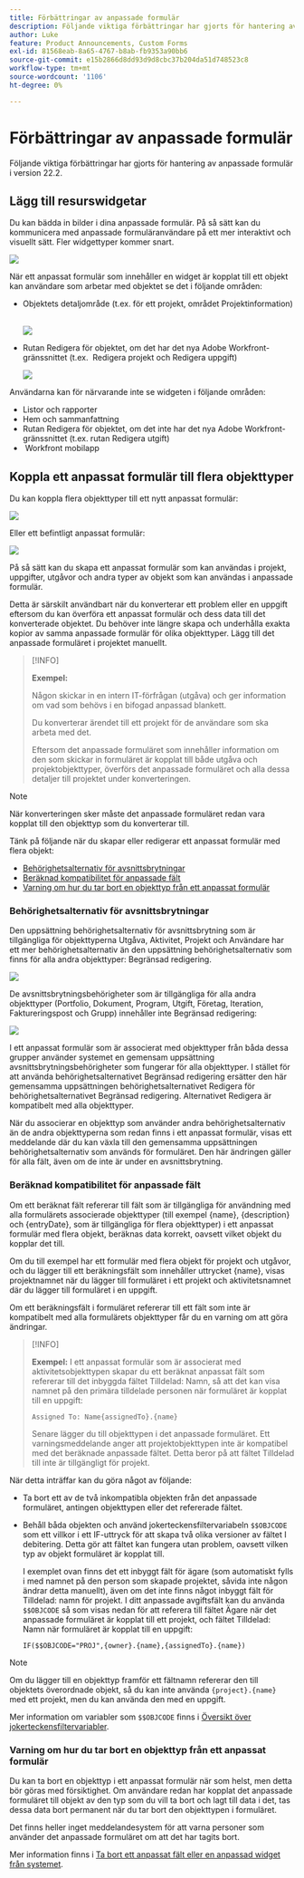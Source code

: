 ```yaml
---
title: Förbättringar av anpassade formulär
description: Följande viktiga förbättringar har gjorts för hantering av anpassade formulär i version 22.2.
author: Luke
feature: Product Announcements, Custom Forms
exl-id: 81568eab-8a65-4767-b8ab-fb9353a90bb6
source-git-commit: e15b2866d8dd93d9d8cbc37b204da51d748523c8
workflow-type: tm+mt
source-wordcount: '1106'
ht-degree: 0%

---
```


# Förbättringar av anpassade formulär

Följande viktiga förbättringar har gjorts för hantering av anpassade formulär i version 22.2.

## Lägg till resurswidgetar

Du kan bädda in bilder i dina anpassade formulär. På så sätt kan du kommunicera med anpassade formuläranvändare på ett mer interaktivt och visuellt sätt. Fler widgettyper kommer snart.

![](assets/image-in-custom-form.png)

När ett anpassat formulär som innehåller en widget är kopplat till ett objekt kan användare som arbetar med objektet se det i följande områden:

* Objektets detaljområde (t.ex. för ett projekt, området Projektinformation) &#x200B;

  ![](assets/see-image-details-page.png)

* Rutan Redigera för objektet, om det har det nya Adobe Workfront-gränssnittet (t.ex. &#x200B; Redigera projekt och Redigera uppgift)

  ![](assets/image-see-in-edit.png)

Användarna kan för närvarande inte se widgeten i följande områden: &#x200B;

* Listor och rapporter
* Hem och sammanfattning
* Rutan Redigera för objektet, om det inte har det nya Adobe Workfront-gränssnittet (t.ex. rutan Redigera utgift)
* &#x200B; Workfront mobilapp

## Koppla ett anpassat formulär till flera objekttyper

Du kan koppla flera objekttyper till ett nytt anpassat formulär:

![](assets/new-custom-form-object-types.png)

Eller ett befintligt anpassat formulär:

![](assets/add-object-type-existing-form.png)

På så sätt kan du skapa ett anpassat formulär som kan användas i projekt, uppgifter, utgåvor och andra typer av objekt som kan användas i anpassade formulär.

Detta är särskilt användbart när du konverterar ett problem eller en uppgift eftersom du kan överföra ett anpassat formulär och dess data till det konverterade objektet. Du behöver inte längre skapa och underhålla exakta kopior av samma anpassade formulär för olika objekttyper. Lägg till det anpassade formuläret i projektet manuellt.

>[!INFO]
>
>**Exempel:**
>
>Någon skickar in en intern IT-förfrågan (utgåva) och ger information om vad som behövs i en bifogad anpassad blankett.
>
>Du konverterar ärendet till ett projekt för de användare som ska arbeta med det.
>
>Eftersom det anpassade formuläret som innehåller information om den som skickar in formuläret är kopplat till både utgåva och projektobjekttyper, överförs det anpassade formuläret och alla dessa detaljer till projektet under konverteringen.

>[!NOTE]
>
>När konverteringen sker måste det anpassade formuläret redan vara kopplat till den objekttyp som du konverterar till.

Tänk på följande när du skapar eller redigerar ett anpassat formulär med flera objekt:

* [Behörighetsalternativ för avsnittsbrytningar](#permission-options-for-section-breaks)
* [Beräknad kompatibilitet för anpassade fält](#calculated-custom-field-compatibility)
* [Varning om hur du tar bort en objekttyp från ett anpassat formulär](#caution-about-deleting-an-object-type-from-a-custom-form)

### Behörighetsalternativ för avsnittsbrytningar

Den uppsättning behörighetsalternativ för avsnittsbrytning som är tillgängliga för objekttyperna Utgåva, Aktivitet, Projekt och Användare har ett mer behörighetsalternativ än den uppsättning behörighetsalternativ som finns för alla andra objekttyper: Begränsad redigering.

![](assets/section-break-permissions-limited-edit.png)

De avsnittsbrytningsbehörigheter som är tillgängliga för alla andra objekttyper (Portfolio, Dokument, Program, Utgift, Företag, Iteration, Faktureringspost och Grupp) innehåller inte Begränsad redigering:

![](assets/section-break-permissions-no-limited-edit.png)

I ett anpassat formulär som är associerat med objekttyper från båda dessa grupper använder systemet en gemensam uppsättning avsnittsbrytningsbehörigheter som fungerar för alla objekttyper. I stället för att använda behörighetsalternativet Begränsad redigering ersätter den här gemensamma uppsättningen behörighetsalternativet Redigera för behörighetsalternativet Begränsad redigering. Alternativet Redigera är kompatibelt med alla objekttyper.

När du associerar en objekttyp som använder andra behörighetsalternativ än de andra objekttyperna som redan finns i ett anpassat formulär, visas ett meddelande där du kan växla till den gemensamma uppsättningen behörighetsalternativ som används för formuläret. Den här ändringen gäller för alla fält, även om de inte är under en avsnittsbrytning.

### Beräknad kompatibilitet för anpassade fält

Om ett beräknat fält refererar till fält som är tillgängliga för användning med alla formulärets associerade objekttyper (till exempel {name}, {description} och {entryDate}, som är tillgängliga för flera objekttyper) i ett anpassat formulär med flera objekt, beräknas data korrekt, oavsett vilket objekt du kopplar det till.

Om du till exempel har ett formulär med flera objekt för projekt och utgåvor, och du lägger till ett beräkningsfält som innehåller uttrycket {name}, visas projektnamnet när du lägger till formuläret i ett projekt och aktivitetsnamnet där du lägger till formuläret i en uppgift.

Om ett beräkningsfält i formuläret refererar till ett fält som inte är kompatibelt med alla formulärets objekttyper får du en varning om att göra ändringar.

>[!INFO]
>
>**Exempel:** I ett anpassat formulär som är associerat med aktivitetsobjekttypen skapar du ett beräknat anpassat fält som refererar till det inbyggda fältet Tilldelad: Namn, så att det kan visa namnet på den primära tilldelade personen när formuläret är kopplat till en uppgift:
>
>```
>Assigned To: Name{assignedTo}.{name}
>```
>
>Senare lägger du till objekttypen i det anpassade formuläret. Ett varningsmeddelande anger att projektobjekttypen inte är kompatibel med det beräknade anpassade fältet. Detta beror på att fältet Tilldelad till inte är tillgängligt för projekt.

När detta inträffar kan du göra något av följande:

* Ta bort ett av de två inkompatibla objekten från det anpassade formuläret, antingen objekttypen eller det refererade fältet.
* Behåll båda objekten och använd jokerteckensfiltervariabeln `$$OBJCODE` som ett villkor i ett IF-uttryck för att skapa två olika versioner av fältet I debitering. Detta gör att fältet kan fungera utan problem, oavsett vilken typ av objekt formuläret är kopplat till.

  I exemplet ovan finns det ett inbyggt fält för ägare (som automatiskt fylls i med namnet på den person som skapade projektet, såvida inte någon ändrar detta manuellt), även om det inte finns något inbyggt fält för Tilldelad: namn för projekt. I ditt anpassade avgiftsfält kan du använda `$$OBJCODE` så som visas nedan för att referera till fältet Ägare när det anpassade formuläret är kopplat till ett projekt, och fältet Tilldelad: Namn när formuläret är kopplat till en uppgift:

  ```
  IF($$OBJCODE="PROJ",{owner}.{name},{assignedTo}.{name})
  ```

>[!NOTE]
>
>  Om du lägger till en objekttyp framför ett fältnamn refererar den till objektets överordnade objekt, så du kan inte använda `{project}.{name}` med ett projekt, men du kan använda den med en uppgift.


Mer information om variabler som `$$OBJCODE` finns i [Översikt över jokerteckensfiltervariabler](/help/quicksilver/reports-and-dashboards/reports/reporting-elements/understand-wildcard-filter-variables.md).

### Varning om hur du tar bort en objekttyp från ett anpassat formulär

Du kan ta bort en objekttyp i ett anpassat formulär när som helst, men detta bör göras med försiktighet. Om användare redan har kopplat det anpassade formuläret till objekt av den typ som du vill ta bort och lagt till data i det, tas dessa data bort permanent när du tar bort den objekttypen i formuläret.

Det finns heller inget meddelandesystem för att varna personer som använder det anpassade formuläret om att det har tagits bort.

Mer information finns i [Ta bort ett anpassat fält eller en anpassad widget från systemet](/help/quicksilver/administration-and-setup/customize-workfront/create-manage-custom-forms/delete-a-custom-field.md).
